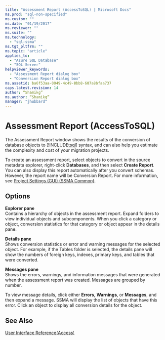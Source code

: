 ```yaml
---
title: "Assessment Report (AccessToSQL) | Microsoft Docs"
ms.prod: "sql-non-specified"
ms.custom: ""
ms.date: "01/19/2017"
ms.reviewer: ""
ms.suite: ""
ms.technology: 
  - "sql-ssma"
ms.tgt_pltfrm: ""
ms.topic: "article"
applies_to: 
  - "Azure SQL Database"
  - "SQL Server"
helpviewer_keywords: 
  - "Assessment Report dialog box"
  - "Conversion Report dialog box"
ms.assetid: ba6f53aa-0049-4c49-8bb8-607a8bfaa737
caps.latest.revision: 14
author: “Shamikg”
ms.author: “Shamikg”
manager: "jhubbard"
---
```

# Assessment Report (AccessToSQL)
The Assessment Report window shows the results of the conversion of database objects to [!INCLUDE[tsql](../../includes/tsql_md.md)] syntax, and can also help you estimate the complexity and cost of your migration projects.  
  
To create an assessment report, select objects to convert in the source metadata explorer, right-click **Databases**, and then select **Create Report**. You can also display this report automatically after you convert schemas. However, the report name will be Conversion Report. For more information, see [Project Settings (GUI) (SSMA Common)](http://msdn.microsoft.com/en-us/cf06baf1-8714-48a3-95dc-781f6ca53693).  
  
## Options  
**Explorer pane**  
Contains a hierarchy of objects in the assessment report. Expand folders to view individual objects and subcomponents. When you click a category or object, conversion statistics for that category or object appear in the details pane.  
  
**Details pane**  
Shows conversion statistics or error and warning messages for the selected object. For example, if the Tables folder is selected, the details pane will show the numbers of foreign keys, indexes, primary keys, and tables that were converted.  
  
**Messages pane**  
Shows the errors, warnings, and information messages that were generated when the assessment report was created. Messages are grouped by number.  
  
To view message details, click either **Errors**, **Warnings**, or **Messages**, and then expand a message. SSMA will display the list of objects that have this error. Click an object to display all conversion details for the object.  
  
## See Also  
[User Interface Reference(Access)](http://msdn.microsoft.com/en-us/af24c303-4a41-449b-9c86-d6558a97e839)  
  
